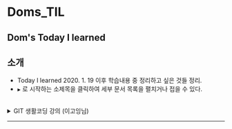 # Doms_TIL
Dom's Today I learned
---

소개
----

- Today I learned 2020. 1. 19 이후 학습내용 중 정리하고 싶은 것들 정리.<br>
-	`▶` 로 시작하는 소제목을 클릭하여 세부 문서 목록을 펼치거나 접을 수 있다.<br><br>

<details><summary>GIT 생활코딩 강의 (이고잉님)</summary><br>

-	[Chapter 1 : GIT CLI 버전관리](https://github.com/DomMorello/Doms_TIL/blob/open_git/open_tutorial_git/git_ch1.md)
-	[Chapter 2 : GIT CLI branch & conflict](https://github.com/DomMorello/Doms_TIL/blob/open_git/open_tutorial_git/git_ch2.md)</details>

---
